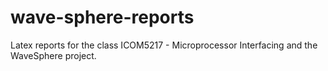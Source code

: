 wave-sphere-reports
===================

Latex reports for the class ICOM5217 - Microprocessor Interfacing and the WaveSphere project.
